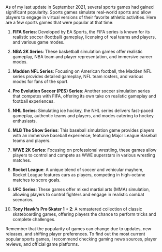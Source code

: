 As of my last update in September 2021, several sports games had gained significant popularity. Sports games simulate real-world sports and allow players to engage in virtual versions of their favorite athletic activities. Here are a few sports games that were popular at that time:

1. **FIFA Series**: Developed by EA Sports, the FIFA series is known for its realistic soccer (football) gameplay, licensing of real teams and players, and various game modes.

2. **NBA 2K Series**: These basketball simulation games offer realistic gameplay, NBA team and player representation, and immersive career modes.

3. **Madden NFL Series**: Focusing on American football, the Madden NFL series provides detailed gameplay, NFL team rosters, and various modes for fans of the sport.

4. **Pro Evolution Soccer (PES) Series**: Another soccer simulation series that competes with FIFA, offering its own take on realistic gameplay and football experiences.

5. **NHL Series**: Simulating ice hockey, the NHL series delivers fast-paced gameplay, authentic teams and players, and modes catering to hockey enthusiasts.

6. **MLB The Show Series**: This baseball simulation game provides players with an immersive baseball experience, featuring Major League Baseball teams and players.

7. **WWE 2K Series**: Focusing on professional wrestling, these games allow players to control and compete as WWE superstars in various wrestling matches.

8. **Rocket League**: A unique blend of soccer and vehicular mayhem, Rocket League features cars as players, competing in high-octane matches to score goals.

9. **UFC Series**: These games offer mixed martial arts (MMA) simulation, allowing players to control fighters and engage in realistic combat scenarios.

10. **Tony Hawk's Pro Skater 1 + 2**: A remastered collection of classic skateboarding games, offering players the chance to perform tricks and complete challenges.

Remember that the popularity of games can change due to updates, new releases, and shifting player preferences. To find out the most current popular sports games, I recommend checking gaming news sources, player reviews, and official game platforms.